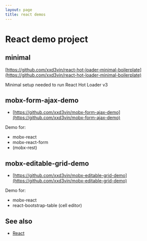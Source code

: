 ```yaml
---
layout: page
title: react demos
---
```


# React demo project

## minimal

[https://github.com/xxd3vin/react-hot-loader-minimal-boilerplate](https://github.com/xxd3vin/react-hot-loader-minimal-boilerplate)

Minimal setup needed to run React Hot Loader v3

## mobx-form-ajax-demo

- [https://github.com/xxd3vin/mobx-form-ajax-demo](https://github.com/xxd3vin/mobx-form-ajax-demo)

Demo for:

- mobx-react
- mobx-react-form
- (mobx-rest)

## mobx-editable-grid-demo

- [https://github.com/xxd3vin/mobx-editable-grid-demo](https://github.com/xxd3vin/mobx-editable-grid-demo)

Demo for:
- mobx-react
- react-bootstrap-table (cell editor)

## See also

- [React](/react.html)
